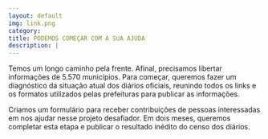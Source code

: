 ```yaml
---
layout: default
img: link.png
category: 
title: PODEMOS COMEÇAR COM A SUA AJUDA
description: |
---
```

Temos um longo caminho pela frente. Afinal, precisamos libertar informações de 5.570 municípios. Para começar, queremos fazer um diagnóstico da situação atual dos diários oficiais, reunindo todos os links e os formatos utilizados pelas prefeituras para publicar as informações. 

Criamos um formulário para receber contribuições de pessoas interessadas em nos ajudar nesse projeto desafiador. Em dois meses, queremos completar esta etapa e publicar o resultado inédito do censo dos diários. 
